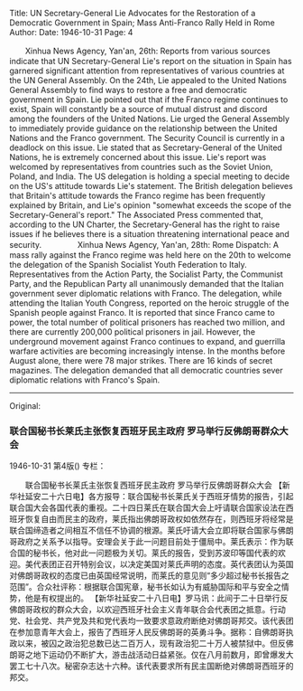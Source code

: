 Title: UN Secretary-General Lie Advocates for the Restoration of a Democratic Government in Spain; Mass Anti-Franco Rally Held in Rome
Author:
Date: 1946-10-31
Page: 4

　　Xinhua News Agency, Yan'an, 26th: Reports from various sources indicate that UN Secretary-General Lie's report on the situation in Spain has garnered significant attention from representatives of various countries at the UN General Assembly. On the 24th, Lie appealed to the United Nations General Assembly to find ways to restore a free and democratic government in Spain. Lie pointed out that if the Franco regime continues to exist, Spain will constantly be a source of mutual distrust and discord among the founders of the United Nations. Lie urged the General Assembly to immediately provide guidance on the relationship between the United Nations and the Franco government. The Security Council is currently in a deadlock on this issue. Lie stated that as Secretary-General of the United Nations, he is extremely concerned about this issue. Lie's report was welcomed by representatives from countries such as the Soviet Union, Poland, and India. The US delegation is holding a special meeting to decide on the US's attitude towards Lie's statement. The British delegation believes that Britain's attitude towards the Franco regime has been frequently explained by Britain, and Lie's opinion "somewhat exceeds the scope of the Secretary-General's report." The Associated Press commented that, according to the UN Charter, the Secretary-General has the right to raise issues if he believes there is a situation threatening international peace and security.
　　
　　Xinhua News Agency, Yan'an, 28th: Rome Dispatch: A mass rally against the Franco regime was held here on the 20th to welcome the delegation of the Spanish Socialist Youth Federation to Italy. Representatives from the Action Party, the Socialist Party, the Communist Party, and the Republican Party all unanimously demanded that the Italian government sever diplomatic relations with Franco. The delegation, while attending the Italian Youth Congress, reported on the heroic struggle of the Spanish people against Franco. It is reported that since Franco came to power, the total number of political prisoners has reached two million, and there are currently 200,000 political prisoners in jail. However, the underground movement against Franco continues to expand, and guerrilla warfare activities are becoming increasingly intense. In the months before August alone, there were 78 major strikes. There are 16 kinds of secret magazines. The delegation demanded that all democratic countries sever diplomatic relations with Franco's Spain.



<hr /> 

Original: 


### 联合国秘书长莱氏主张恢复西班牙民主政府  罗马举行反佛朗哥群众大会

1946-10-31
第4版()
专栏：

　　联合国秘书长莱氏主张恢复西班牙民主政府
    罗马举行反佛朗哥群众大会
    【新华社延安二十六日电】各方报导：联合国秘书长莱氏关于西班牙情势的报告，引起联合国大会各国代表的重视。二十四日莱氏在联合国大会上吁请联合国家设法在西班牙恢复自由而民主的政府，莱氏指出佛朗哥政权如依然存在，则西班牙将经常是联合国缔造者之间相互不信任不协调的根源。莱氏吁请大会立即将联合国家与佛朗哥政府之关系予以指导。安理会关于此一问题目前处于僵局中。莱氏表示：作为联合国的秘书长，他对此一问题极为关切。莱氏的报告，受到苏波印等国代表的欢迎。美代表团正召开特别会议，以决定美国对莱氏声明的态度。英代表团认为英国对佛朗哥政权的态度已由英国经常说明，而莱氏的意见则“多少超过秘书长报告之范围”。合众社评称：根据联合国宪章，秘书长如认为有威胁国际和平与安全之情势，他是有权提出的。
    【新华社延安二十八日电】罗马讯：此间于二十日举行反佛朗哥政权的群众大会，以欢迎西班牙社会主义青年联合会代表团之抵意。行动党、社会党、共产党及共和党代表均一致要求意政府断绝对佛朗哥邦交。该代表团在参加意青年大会上，报告了西班牙人民反佛朗哥的英勇斗争。据称：自佛朗哥执政以来，被囚之政治犯总数已达二百万人，现有政治犯二十万人被禁狱中。但反佛朗哥之地下运动仍不断扩大，游击战活动日益紧张。仅在八月前数月，即曾爆发大罢工七十八次。秘密杂志达十六种。该代表要求所有民主国断绝对佛朗哥西班牙的邦交。
